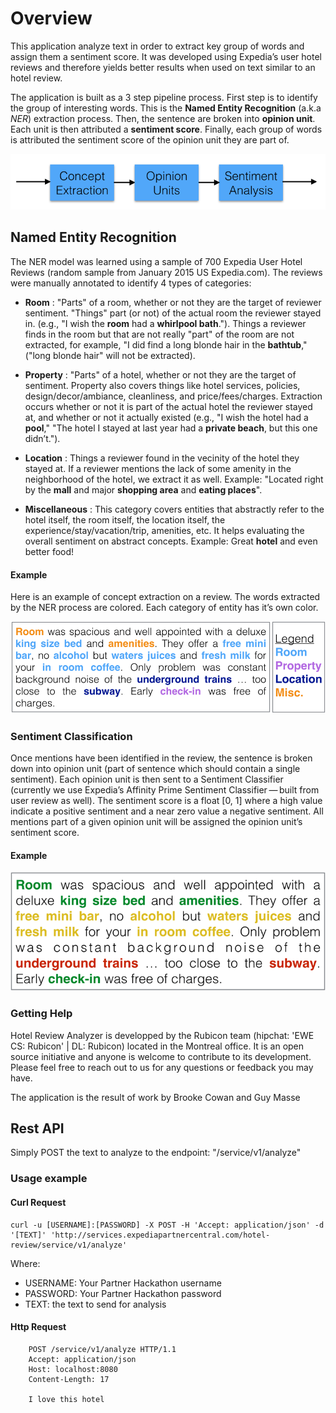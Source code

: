 # Overview

This application analyze text in order to extract key group of words and assign them a sentiment score. It was developed using Expedia’s user hotel reviews and therefore yields better results when used on text similar to an hotel review.

The application is built as a 3 step pipeline process. First step is to identify the group of interesting words. This is the **Named Entity Recognition** (a.k.a _NER_) extraction process. Then, the sentence are broken into **opinion unit**. Each unit is then attributed a **sentiment score**. Finally, each group of words is attributed the sentiment score of the opinion unit they are part of.

![Pipeline](/files/htlrvw_fig1.png "Figure 1")

## Named Entity Recognition

The NER model was learned using a sample of 700 Expedia User Hotel Reviews (random sample from January 2015 US Expedia.com). The reviews were manually annotated to identify 4 types of categories:

*   **Room** : "Parts" of a room, whether or not they are the target of reviewer sentiment. "Things" part (or not) of the actual room the reviewer stayed in. (e.g., "I wish the **room** had a **whirlpool bath**."). Things a reviewer finds in the room but that are not really "part" of the room are not extracted, for example, "I did find a long blonde hair in the **bathtub**," ("long blonde hair" will not be extracted).

*   **Property** : "Parts" of a hotel, whether or not they are the target of sentiment. Property also covers things like hotel services, policies, design/decor/ambiance, cleanliness, and price/fees/charges. Extraction occurs whether or not it is part of the actual hotel the reviewer stayed at, and whether or not it actually existed (e.g., "I wish the hotel had a **pool**," "The hotel I stayed at last year had a **private beach**, but this one didn’t.").

*   **Location** : Things a reviewer found in the vecinity of the hotel they stayed at. If a reviewer mentions the lack of some amenity in the neighborhood of the hotel, we extract it as well. Example: "Located right by the **mall** and major **shopping area** and **eating places**".

*   **Miscellaneous** : This category covers entities that abstractly refer to the hotel itself, the room itself, the location itself, the experience/stay/vacation/trip, amenities, etc. It helps evaluating the overall sentiment on abstract concepts. Example: Great **hotel** and even better food!


#### Example

Here is an example of concept extraction on a review. The words extracted by the NER process are colored. Each category of entity has it’s own color.

![NER](/files/htlrvw_fig2.png "Figure 2")

### Sentiment Classification

Once mentions have been identified in the review, the sentence is broken down into opinion unit (part of sentence which should contain a single sentiment). Each opinion unit is then sent to a Sentiment Classifier (currently we use Expedia’s Affinity Prime Sentiment Classifier — built from user review as well). The sentiment score is a float [0, 1] where a high value indicate a positive sentiment and a near zero value a negative sentiment. All mentions part of a given opinion unit will be assigned the opinion unit’s sentiment score.

#### Example

![Sentiment](/files/htlrvw_fig3.png "Figure 3")

### Getting Help

Hotel Review Analyzer is developped by the Rubicon team (hipchat: 'EWE CS: Rubicon' | DL: Rubicon) located in the Montreal office. It is an open source initiative and anyone is welcome to contribute to its development. Please feel free to reach out to us for any questions or feedback you may have.

The application is the result of work by Brooke Cowan and Guy Masse

## Rest API

Simply POST the text to analyze to the endpoint: "/service/v1/analyze"

### Usage example

#### Curl Request

```
curl -u [USERNAME]:[PASSWORD] -X POST -H 'Accept: application/json' -d '[TEXT]' 'http://services.expediapartnercentral.com/hotel-review/service/v1/analyze' 
```

Where:

- USERNAME: Your Partner Hackathon username
- PASSWORD: Your Partner Hackathon password
- TEXT: the text to send for analysis


#### Http Request

```
    POST /service/v1/analyze HTTP/1.1
    Accept: application/json
    Host: localhost:8080
    Content-Length: 17

    I love this hotel
```
